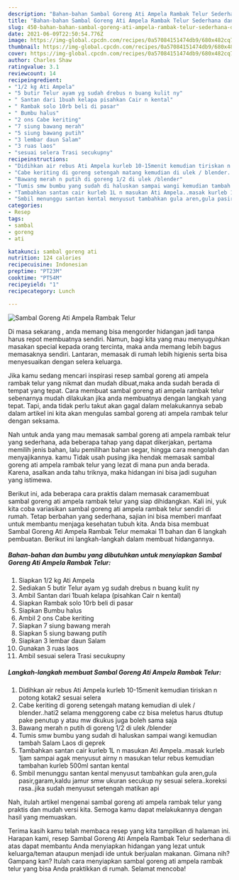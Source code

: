 ```yaml
---
description: "Bahan-bahan Sambal Goreng Ati Ampela Rambak Telur Sederhana dan Mudah Dibuat"
title: "Bahan-bahan Sambal Goreng Ati Ampela Rambak Telur Sederhana dan Mudah Dibuat"
slug: 450-bahan-bahan-sambal-goreng-ati-ampela-rambak-telur-sederhana-dan-mudah-dibuat
date: 2021-06-09T22:50:54.776Z
image: https://img-global.cpcdn.com/recipes/0a57084151474db9/680x482cq70/sambal-goreng-ati-ampela-rambak-telur-foto-resep-utama.jpg
thumbnail: https://img-global.cpcdn.com/recipes/0a57084151474db9/680x482cq70/sambal-goreng-ati-ampela-rambak-telur-foto-resep-utama.jpg
cover: https://img-global.cpcdn.com/recipes/0a57084151474db9/680x482cq70/sambal-goreng-ati-ampela-rambak-telur-foto-resep-utama.jpg
author: Charles Shaw
ratingvalue: 3.1
reviewcount: 14
recipeingredient:
- "1/2 kg Ati Ampela"
- "5 butir Telur ayam yg sudah drebus n buang kulit ny"
- " Santan dari 1buah kelapa pisahkan Cair n kental"
- " Rambak solo 10rb beli di pasar"
- " Bumbu halus"
- "2 ons Cabe keriting"
- "7 siung bawang merah"
- "5 siung bawang putih"
- "3 lembar daun Salam"
- "3 ruas laos"
- "sesuai selera Trasi secukupny"
recipeinstructions:
- "Didihkan air rebus Ati Ampela kurleb 10-15menit kemudian tiriskan n potong kotak2 sesuai selera"
- "Cabe keriting di goreng setengah matang kemudian di ulek / blender..hati2 selama menggoreng cabe cz bisa meletus harus dtutup pake penutup y atau mw dkukus juga boleh sama saja"
- "Bawang merah n putih di goreng 1/2 di ulek /blender"
- "Tumis smw bumbu yang sudah di haluskan sampai wangi kemudian tambah Salam Laos di geprek"
- "Tambahkan santan cair kurleb 1L n masukan Ati Ampela..masak kurleb 1jam sampai agak menyusut airny n masukan telur rebus kemudian tambahan kurleb 500ml santan kental"
- "Smbil menunggu santan kental menyusut tambahkan gula aren,gula pasir,garam,kaldu jamur smw ukuran secukup ny sesuai selera..koreksi rasa..jika sudah menyusut setengah matikan api"
categories:
- Resep
tags:
- sambal
- goreng
- ati

katakunci: sambal goreng ati 
nutrition: 124 calories
recipecuisine: Indonesian
preptime: "PT23M"
cooktime: "PT54M"
recipeyield: "1"
recipecategory: Lunch

---
```



![Sambal Goreng Ati Ampela Rambak Telur](https://img-global.cpcdn.com/recipes/0a57084151474db9/680x482cq70/sambal-goreng-ati-ampela-rambak-telur-foto-resep-utama.jpg)

Di masa  sekarang , anda memang bisa mengorder hidangan jadi tanpa harus repot membuatnya sendiri. Namun, bagi kita yang mau menyuguhkan masakan special kepada orang tercinta, maka anda memang lebih bagus memasaknya sendiri. Lantaran, memasak di rumah lebih higienis serta bisa menyesuaikan dengan selera keluarga.

Jika kamu sedang mencari inspirasi resep sambal goreng ati ampela rambak telur yang nikmat dan mudah dibuat,maka anda sudah berada di tempat yang tepat. Cara membuat sambal goreng ati ampela rambak telur  sebenarnya mudah dilakukan jika anda membuatnya dengan langkah yang tepat. Tapi, anda tidak perlu takut akan gagal dalam melakukannya 
sebab dalam artikel ini kita akan mengulas sambal goreng ati ampela rambak telur dengan seksama.  



Nah untuk anda yang mau memasak sambal goreng ati ampela rambak telur yang sederhana, ada beberapa tahap yang dapat dikerjakan, pertama memilih jenis bahan, lalu pemilihan bahan segar, hingga cara mengolah dan menyajikannya. kamu Tidak usah pusing jika hendak memasak sambal goreng ati ampela rambak telur yang lezat di mana pun anda berada. Karena, asalkan anda  tahu triknya, maka hidangan ini bisa jadi suguhan yang istimewa.

Berikut ini, ada beberapa cara praktis  dalam memasak caramembuat sambal goreng ati ampela rambak telur yang siap dihidangkan. Kali ini, yuk kita coba variasikan sambal goreng ati ampela rambak telur sendiri di rumah. Tetap berbahan yang sederhana, sajian ini bisa memberi manfaat untuk membantu menjaga kesehatan tubuh kita. Anda bisa membuat Sambal Goreng Ati Ampela Rambak Telur memakai 11 bahan dan 6 langkah pembuatan. Berikut ini langkah-langkah dalam membuat hidangannya.

<!--inarticleads1-->

##### Bahan-bahan dan bumbu yang dibutuhkan untuk menyiapkan Sambal Goreng Ati Ampela Rambak Telur:

1. Siapkan 1/2 kg Ati Ampela
1. Sediakan 5 butir Telur ayam yg sudah drebus n buang kulit ny
1. Ambil  Santan dari 1buah kelapa (pisahkan Cair n kental)
1. Siapkan  Rambak solo 10rb beli di pasar
1. Siapkan  Bumbu halus
1. Ambil 2 ons Cabe keriting
1. Siapkan 7 siung bawang merah
1. Siapkan 5 siung bawang putih
1. Siapkan 3 lembar daun Salam
1. Gunakan 3 ruas laos
1. Ambil sesuai selera Trasi secukupny




<!--inarticleads2-->

##### Langkah-langkah membuat Sambal Goreng Ati Ampela Rambak Telur:

1. Didihkan air rebus Ati Ampela kurleb 10-15menit kemudian tiriskan n potong kotak2 sesuai selera
1. Cabe keriting di goreng setengah matang kemudian di ulek / blender..hati2 selama menggoreng cabe cz bisa meletus harus dtutup pake penutup y atau mw dkukus juga boleh sama saja
1. Bawang merah n putih di goreng 1/2 di ulek /blender
1. Tumis smw bumbu yang sudah di haluskan sampai wangi kemudian tambah Salam Laos di geprek
1. Tambahkan santan cair kurleb 1L n masukan Ati Ampela..masak kurleb 1jam sampai agak menyusut airny n masukan telur rebus kemudian tambahan kurleb 500ml santan kental
1. Smbil menunggu santan kental menyusut tambahkan gula aren,gula pasir,garam,kaldu jamur smw ukuran secukup ny sesuai selera..koreksi rasa..jika sudah menyusut setengah matikan api




Nah, itulah artikel mengenai  sambal goreng ati ampela rambak telur  yang praktis dan mudah versi kita. Semoga kamu dapat melakukannya dengan hasil yang memuaskan. 

Terima kasih kamu telah membaca resep yang kita tampilkan di halaman ini. Harapan kami, resep  Sambal Goreng Ati Ampela Rambak Telur sederhana di atas dapat membantu Anda menyiapkan hidangan yang lezat untuk keluarga/teman ataupun menjadi ide untuk berjualan makanan. Gimana nih? Gampang kan? Itulah cara menyiapkan sambal goreng ati ampela rambak telur yang bisa Anda praktikkan di rumah. Selamat mencoba!

